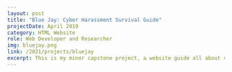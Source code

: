 ```yaml
---
layout: post
title: "Blue Jay: Cyber Harassment Survival Guide"
projectDate: April 2019
category: HTML Website
role: Web Developer and Researcher
img: bluejay.png
link: /2021/projects/bluejay
excerpt: This is my minor capstone project, a website guide all about cyber harassment and how to survive it.
---
```

